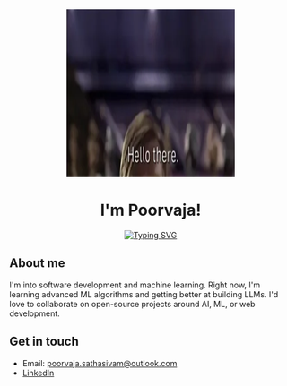 <div align="center">
  <img src="/assets/hello.webp" alt="Hello there" width="300" height="300">
  <h1> I'm Poorvaja!</h1>
</div>

<div align="center">

  [![Typing SVG](https://readme-typing-svg.herokuapp.com?font=Fira+Code&pause=1000&color=8A2BE2&center=true&vCenter=true&width=435&lines=Software+Developer;Machine+Learning+Enthusiast;Open+Source+Contributor)](https://git.io/typing-svg)

</div>

## About me

I'm into software development and machine learning. Right now, I'm learning advanced ML algorithms and getting better at building LLMs. I'd love to collaborate on open-source projects around AI, ML, or web development.

## Get in touch

- Email: poorvaja.sathasivam@outlook.com
- [LinkedIn](https://www.linkedin.com/in/poorvaja-satha-sivam/)
